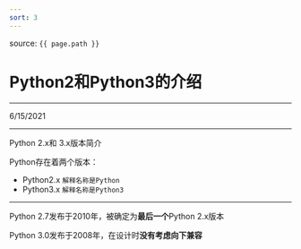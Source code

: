 ```yaml
---
sort: 3
---
```


source: `{{ page.path }}`

# Python2和Python3的介绍

----------

6/15/2021

----------
Python 2.x和 3.x版本简介

Python存在着两个版本：

- Python2.x 
`解释名称是Python`
- Python3.x
`解释名称是Python3`
-------
Python 2.7发布于2010年，被确定为**最后一个**Python 2.x版本

Python 3.0发布于2008年，在设计时**没有考虑向下兼容**



